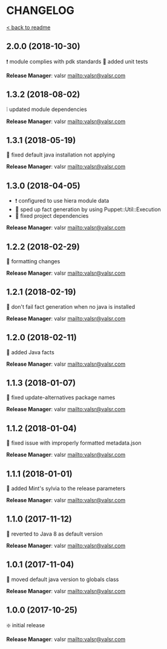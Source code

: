 # CHANGELOG

[< back to readme](README.md)

## 2.0.0 (2018-10-30)

:exclamation: module complies with pdk standards
:star2: added unit tests

**Release Manager**: valsr <mailto:valsr@valsr.com>

## 1.3.2 (2018-08-02)

:grey_exclamation: updated module dependencies

**Release Manager**: valsr <mailto:valsr@valsr.com>

## 1.3.1 (2018-05-19)

:hammer: fixed default java installation not applying

**Release Manager**: valsr <mailto:valsr@valsr.com>

## 1.3.0 (2018-04-05)

- :exclamation: configured to use hiera module data
- :star2: sped up fact generation by using Puppet::Util::Execution
- :hammer: fixed project dependencies

**Release Manager**: valsr <mailto:valsr@valsr.com>

## 1.2.2 (2018-02-29)

:hammer: formatting changes

**Release Manager**: valsr <mailto:valsr@valsr.com>

## 1.2.1 (2018-02-19)

:hammer: don't fail fact generation when no java is installed

**Release Manager**: valsr <mailto:valsr@valsr.com>

## 1.2.0 (2018-02-11)

:star2: added Java facts

**Release Manager**: valsr <mailto:valsr@valsr.com>

## 1.1.3 (2018-01-07)

:hammer: fixed update-alternatives package names

**Release Manager**: valsr <mailto:valsr@valsr.com>

## 1.1.2 (2018-01-04)

:hammer: fixed issue with improperly formatted metadata.json

**Release Manager**: valsr <mailto:valsr@valsr.com>

## 1.1.1 (2018-01-01)

:star2: added Mint's sylvia to the release parameters

**Release Manager**: valsr <mailto:valsr@valsr.com>

## 1.1.0 (2017-11-12)

:hammer: reverted to Java 8 as default version

**Release Manager**: valsr <mailto:valsr@valsr.com>

## 1.0.1 (2017-11-04)

:hammer: moved default java version to globals class

**Release Manager**: valsr <mailto:valsr@valsr.com>

## 1.0.0 (2017-10-25)

:sparkle: initial release

**Release Manager**: valsr <mailto:valsr@valsr.com>
